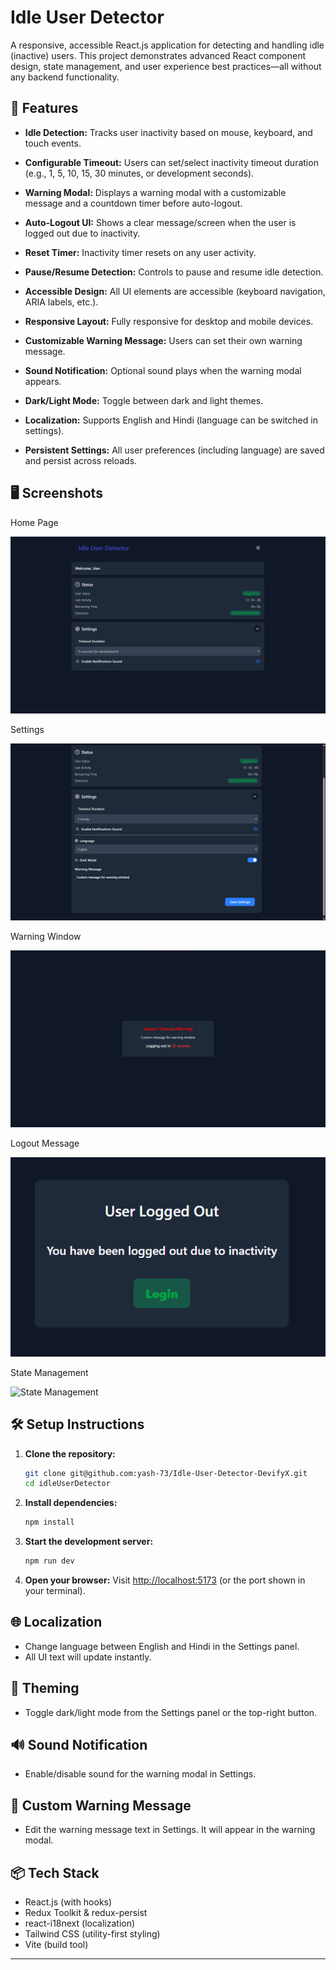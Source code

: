 # Idle User Detector

A responsive, accessible React.js application for detecting and handling idle (inactive) users. This project demonstrates advanced React component design, state management, and user experience best practices—all without any backend functionality.

## 🚀 Features

- **Idle Detection:** Tracks user inactivity based on mouse, keyboard, and touch events.

- **Configurable Timeout:** Users can set/select inactivity timeout duration (e.g., 1, 5, 10, 15, 30 minutes, or development seconds).

- **Warning Modal:** Displays a warning modal with a customizable message and a countdown timer before auto-logout.

- **Auto-Logout UI:** Shows a clear message/screen when the user is logged out due to inactivity.

- **Reset Timer:** Inactivity timer resets on any user activity.

- **Pause/Resume Detection:** Controls to pause and resume idle detection.

- **Accessible Design:** All UI elements are accessible (keyboard navigation, ARIA labels, etc.).

- **Responsive Layout:** Fully responsive for desktop and mobile devices.

- **Customizable Warning Message:** Users can set their own warning message.

- **Sound Notification:** Optional sound plays when the warning modal appears.

- **Dark/Light Mode:** Toggle between dark and light themes.

- **Localization:** Supports English and Hindi (language can be switched in settings).

- **Persistent Settings:** All user preferences (including language) are saved and persist across reloads.

## 🖥️ Screenshots

Home Page

   ![Main Page](<public/screenshots/Screenshot 2025-06-21 130513.png>)
> 

   Settings

![Settings](<public/screenshots/Screenshot 2025-06-21 130552.png>)

   Warning Window

![Warning Window](<public/screenshots/Screenshot 2025-06-21 130629.png>)


   Logout Message

![Logout Message](<public/screenshots/Screenshot 2025-06-21 130728.png>)


   State Management

![State Management]({public/screenshots/02FB440F-7FAF-43A1-95C6-3B32A874DDC5}.png)

## 🛠️ Setup Instructions

1. **Clone the repository:**
   ```sh
   git clone git@github.com:yash-73/Idle-User-Detector-DevifyX.git
   cd idleUserDetector
   ```
2. **Install dependencies:**
   ```sh
   npm install
   ```
3. **Start the development server:**
   ```sh
   npm run dev
   ```
4. **Open your browser:**
   Visit [http://localhost:5173](http://localhost:5173) (or the port shown in your terminal).

## 🌐 Localization
- Change language between English and Hindi in the Settings panel.
- All UI text will update instantly.

## 🎨 Theming
- Toggle dark/light mode from the Settings panel or the top-right button.

## 🔊 Sound Notification
- Enable/disable sound for the warning modal in Settings.

## 📝 Custom Warning Message
- Edit the warning message text in Settings. It will appear in the warning modal.

## 📦 Tech Stack
- React.js (with hooks)
- Redux Toolkit & redux-persist
- react-i18next (localization)
- Tailwind CSS (utility-first styling)
- Vite (build tool)

---



